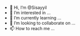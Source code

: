 - 👋 Hi, I’m @Sisayyil
- 👀 I’m interested in ...
- 🌱 I’m currently learning ...
- 💞️ I’m looking to collaborate on ...
- 📫 How to reach me ...

<!---
Sisayyil/Sisayyil is a ✨ special ✨ repository because its `README.md` (this file) appears on your GitHub profile.
You can click the Preview link to take a look at your changes.
--->
